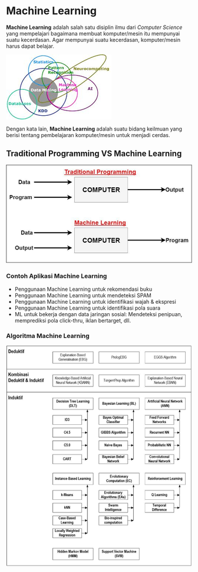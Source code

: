 # Machine Learning
**Machine Learning** adalah salah satu disiplin
ilmu dari *Computer Science* yang mempelajari
bagaimana membuat komputer/mesin itu
mempunyai suatu kecerdasan.
Agar mempunyai suatu kecerdasan,
komputer/mesin harus dapat belajar.

![ilmu](https://github.com/sasmitoh/machine-learning/blob/master/foto/ilmu-machinelearning.jpg)

Dengan kata lain, **Machine Learning** adalah
suatu bidang keilmuan yang berisi tentang
pembelajaran komputer/mesin untuk menjadi
cerdas.







## Traditional Programming VS Machine Learning
![ml vs tra](https://github.com/sasmitoh/machine-learning/blob/master/foto/ml-tra.jpg)

### Contoh Aplikasi Machine Learning
* Penggunaan Machine Learning untuk rekomendasi buku
* Penggunaan Machine Learning untuk mendeteksi SPAM
* Penggunaan Machine Learning untuk identifikasi wajah &
ekspresi
* Penggunaan Machine Learning untuk identifikasi pola
suara
* ML untuk bekerja dengan data jaringan sosial:
Mendeteksi penipuan, memprediksi pola click-thru, iklan bertarget, dll.

### Algoritma Machine Learning
![ml vs tra](https://github.com/sasmitoh/machine-learning/blob/master/foto/algoritma.jpg)
